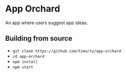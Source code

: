 # App Orchard

An app where users suggest app ideas.

## Building from source

- `git clone https://github.com/timurtu/app-orchard`
- `cd app-orchard`
- `npm install`
- `npm start`

